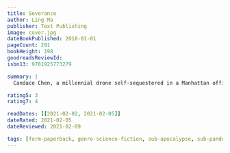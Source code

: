 ```yaml
---
title: Severance
author: Ling Ma
publisher: Text Publishing
image: cover.jpg
dateBookPublished: 2018-01-01
pageCount: 291
bookHeight: 198
goodreadsReviewId: 
isbn13: 9781925773279

summary: |
  Candace Chen, a millennial drone self-sequestered in a Manhattan office tower, is devoted to routine. So she barely notices when a plague of biblical proportions sweeps New York. Then Shen Fever spreads. Families flee. Companies halt operations. The subways squeak to a halt. Soon entirely alone, still unfevered, she photographs the eerie, abandoned city as the anonymous blogger NY Ghost.

rating5: 3
rating7: 4

readDates: [[2021-02-02, 2021-02-05]]
dateRated: 2021-02-05
dateReviewed: 2021-02-09

tags: [form-paperback, genre-science-fiction, sub-apocalypse, sub-pandemic, loc-new-york, type-fiction, gifted]
---
```

